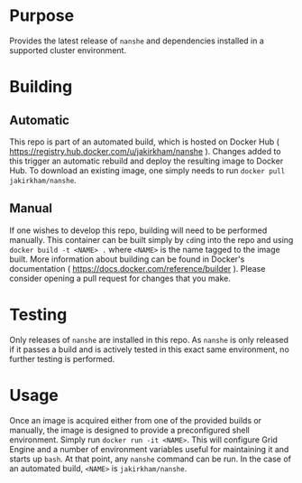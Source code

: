 # Purpose

Provides the latest release of `nanshe` and dependencies installed in a supported cluster environment.

# Building

## Automatic

This repo is part of an automated build, which is hosted on Docker Hub ( <https://registry.hub.docker.com/u/jakirkham/nanshe> ). Changes added to this trigger an automatic rebuild and deploy the resulting image to Docker Hub. To download an existing image, one simply needs to run `docker pull jakirkham/nanshe`.

## Manual

If one wishes to develop this repo, building will need to be performed manually. This container can be built simply by `cd`ing into the repo and using `docker build -t <NAME> .` where `<NAME>` is the name tagged to the image built. More information about building can be found in Docker's documentation ( <https://docs.docker.com/reference/builder> ). Please consider opening a pull request for changes that you make.

# Testing

Only releases of `nanshe` are installed in this repo. As `nanshe` is only released if it passes a build and is actively tested in this exact same environment, no further testing is performed.

# Usage

Once an image is acquired either from one of the provided builds or manually, the image is designed to provide a preconfigured shell environment. Simply run `docker run -it <NAME>`. This will configure Grid Engine and a number of environment variables useful for maintaining it and starts up `bash`. At that point, any `nanshe` command can be run. In the case of an automated build, `<NAME>` is `jakirkham/nanshe`.
